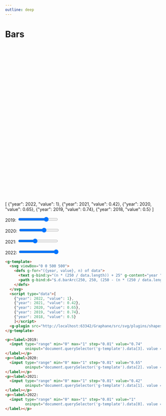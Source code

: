 ```yaml
---
outline: deep
---
```


# Bars

<g-template>
  <svg viewBox="0 0 500 500">
    <defs g-for="({year, value}, n) of data">
      <text g-bind:y="(n * (250 / data.length)) + 25" g-content="year " x="200"></text>
      <path g-bind:d="$.d.barArc(250, 250, (250 - (n * (250 / data.length))), (250 / data.length) - 10, 0, (270 * value))"/>
    </defs>
  </svg>
  <g-script type="plugin" src="https://cdn.graphery.online/graphane/0.1.0-alpha.1/lib/plugins/gsvg.shapes.js"></g-script>
  <g-script type="data">[
    {"year": 2022, "value": 1},
    {"year": 2021, "value": 0.42},
    {"year": 2020, "value": 0.65},
    {"year": 2019, "value": 0.74},
    {"year": 2018, "value": 0.5}
  ]</g-script>
</g-template>

<p><label>2019:
  <input type="range" min="0" max="1" step="0.01" value="0.74" 
         oninput="document.querySelector('g-template').data[3]. value = this.value">
</label></p>
<p><label>2020:
  <input type="range" min="0" max="1" step="0.01" value="0.65"
         oninput="document.querySelector('g-template').data[2]. value = this.value">
</label></p>
<p><label>2021:
  <input type="range" min="0" max="1" step="0.01" value="0.42"
         oninput="document.querySelector('g-template').data[1]. value = this.value">
</label></p>
<p><label>2022:
  <input type="range" min="0" max="1" step="0.01" value="1"
         oninput="document.querySelector('g-template').data[0]. value = this.value">
</label></p>

```html
<g-template>
  <svg viewBox="0 0 500 500">
    <defs g-for="({year, value}, n) of data">
      <text g-bind:y="(n * (250 / data.length)) + 25" g-content="year " x="200"></text>
      <path g-bind:d="$.d.barArc(250, 250, (250 - (n * (250 / data.length))), (250 / data.length) - 10, 0, (270 * value))"/>
    </defs>
  </svg>
  <script type="data">[
    {"year": 2022, "value": 1},
    {"year": 2021, "value": 0.42},
    {"year": 2020, "value": 0.65},
    {"year": 2019, "value": 0.74},
    {"year": 2018, "value": 0.5}
    ]</script>
  <g-plugin src="http://localhost:63342/Graphane/src/svg/plugins/shapes/src/svg.shapes.js"></g-plugin>
</g-template>

<p><label>2019:
  <input type="range" min="0" max="1" step="0.01" value="0.74"
         oninput="document.querySelector('g-template').data[3]. value = this.value">
</label></p>
<p><label>2020:
  <input type="range" min="0" max="1" step="0.01" value="0.65"
         oninput="document.querySelector('g-template').data[2]. value = this.value">
</label></p>
<p><label>2021:
  <input type="range" min="0" max="1" step="0.01" value="0.42"
         oninput="document.querySelector('g-template').data[1]. value = this.value">
</label></p>
<p><label>2022:
  <input type="range" min="0" max="1" step="0.01" value="1"
         oninput="document.querySelector('g-template').data[0]. value = this.value">
</label></p>
```